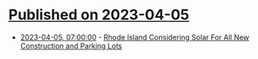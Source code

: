 # [Published on 2023-04-05](index.md)

* [2023-04-05, 07:00:00](https://hardware.slashdot.org/story/23/04/05/0424236/rhode-island-considering-solar-for-all-new-construction-and-parking-lots?utm_source=rss1.0mainlinkanon&utm_medium=feed) - [Rhode Island Considering Solar For All New Construction and Parking Lots](https://hardware.slashdot.org/story/23/04/05/0424236/rhode-island-considering-solar-for-all-new-construction-and-parking-lots?utm_source=rss1.0mainlinkanon&utm_medium=feed)
